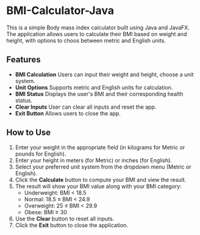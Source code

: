 # BMI-Calculator-Java
This is a simple Body mass index calculator built using Java and JavaFX. The application allows users to calculate their BMI based on weight and height,  with options to choos between metric and English units.

## Features 
- **BMI Calculation** Users can input their weight and height, choose a unit system.
- **Unit Options** Supports metric and English units for calculation.
- **BMI Status** Displays the user's BMI and their corresponding health status.
- **Clear Inputs** User can clear all inputs and reset the app.
- **Exit Button** Allows users to close the app.

## How to Use

1. Enter your weight in the appropriate field (in kilograms for Metric or pounds for English).
2. Enter your height in meters (for Metric) or inches (for English).
3. Select your preferred unit system from the dropdown menu (Metric or English).
4. Click the **Calculate** button to compute your BMI and view the result.
5. The result will show your BMI value along with your BMI category:
    - Underweight: BMI < 18.5
    - Normal: 18.5 ≤ BMI < 24.9
    - Overweight: 25 ≤ BMI < 29.9
    - Obese: BMI ≥ 30
6. Use the **Clear** button to reset all inputs.
7. Click the **Exit** button to close the application.

